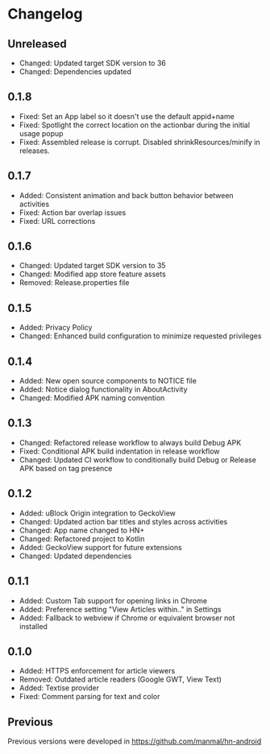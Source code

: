 # Changelog

## Unreleased
- Changed: Updated target SDK version to 36
- Changed: Dependencies updated

## 0.1.8
- Fixed: Set an App label so it doesn't use the default appid+name
- Fixed: Spotlight the correct location on the actionbar during the initial usage popup
- Fixed: Assembled release is corrupt. Disabled shrinkResources/minify in releases.

## 0.1.7
- Added: Consistent animation and back button behavior between activities
- Fixed: Action bar overlap issues
- Fixed: URL corrections

## 0.1.6
- Changed: Updated target SDK version to 35
- Changed: Modified app store feature assets
- Removed: Release.properties file

## 0.1.5
- Added: Privacy Policy
- Changed: Enhanced build configuration to minimize requested privileges

## 0.1.4
- Added: New open source components to NOTICE file
- Added: Notice dialog functionality in AboutActivity
- Changed: Modified APK naming convention

## 0.1.3
- Changed: Refactored release workflow to always build Debug APK
- Fixed: Conditional APK build indentation in release workflow
- Changed: Updated CI workflow to conditionally build Debug or Release APK based on tag presence

## 0.1.2
- Added: uBlock Origin integration to GeckoView
- Changed: Updated action bar titles and styles across activities
- Changed: App name changed to HN+
- Changed: Refactored project to Kotlin
- Added: GeckoView support for future extensions
- Changed: Updated dependencies

## 0.1.1
- Added: Custom Tab support for opening links in Chrome
- Added: Preference setting "View Articles within.." in Settings
- Added: Fallback to webview if Chrome or equivalent browser not installed

## 0.1.0
- Added: HTTPS enforcement for article viewers
- Removed: Outdated article readers (Google GWT, View Text)
- Added: Textise provider
- Fixed: Comment parsing for text and color

## Previous
Previous versions were developed in https://github.com/manmal/hn-android